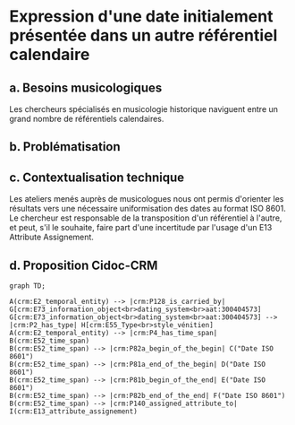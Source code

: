 # Expression d'une date initialement présentée dans un autre référentiel calendaire

## a. Besoins musicologiques

Les chercheurs spécialisés en musicologie historique naviguent entre un grand nombre de référentiels calendaires. 

## b. Problématisation

## c. Contextualisation technique

Les ateliers menés auprès de musicologues nous ont permis d'orienter les résultats vers une nécessaire uniformisation des dates au format ISO 8601. Le chercheur est responsable de la transposition d'un référentiel à l'autre, et peut, s'il le souhaite, faire part d'une incertitude par l'usage d'un E13 Attribute Assignement.

## d. Proposition Cidoc-CRM 

```mermaid
graph TD;

A(crm:E2_temporal_entity) --> |crm:P128_is_carried_by| G[crm:E73_information_object<br>dating_system<br>aat:300404573]
G[crm:E73_information_object<br>dating_system<br>aat:300404573] --> |crm:P2_has_type| H[crm:E55_Type<br>style_vénitien]
A(crm:E2_temporal_entity) --> |crm:P4_has_time_span| B(crm:E52_time_span)
B(crm:E52_time_span) --> |crm:P82a_begin_of_the_begin| C("Date ISO 8601")
B(crm:E52_time_span) --> |crm:P81a_end_of_the_begin| D("Date ISO 8601")
B(crm:E52_time_span) --> |crm:P81b_begin_of_the_end| E("Date ISO 8601")
B(crm:E52_time_span) --> |crm:P82b_end_of_the_end| F("Date ISO 8601")
B(crm:E52_time_span) --> |crm:P140_assigned_attribute_to| I(crm:E13_attribute_assignement)
```

